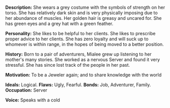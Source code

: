 **Description:** She wears a grey costume with the symbols of strength on her torso. She has relatively dark skin and is very physically imposing due to her abundance of muscles. Her golden hair is greasy and uncared for. She has green eyes and a grey hat with a green feather.

**Personality:** She likes to be helpful to her clients. She likes to prescribe proper advice to her clients. She has zero loyalty and will suck up to whomever is within range, in the hopes of being moved to a better position.

**History:** Born to a pair of adventurers, Mialee grew up listening to her mother's many stories. She worked as a nervous Server and found it very stressful. She has since lost track of the people in her past.

**Motivation:** To be a Jeweler again; and to share knowledge with the world

**Ideals:** Logical. **Flaws:** Ugly, Fearful. **Bonds:** Job, Adventurer, Family. **Occupation:** Server

**Voice:** Speaks with a cold